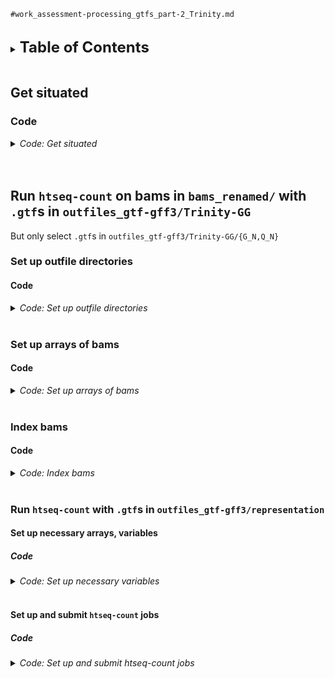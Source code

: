 
`#work_assessment-processing_gtfs_part-2_Trinity.md`
<br />
<br />

<details>
<summary><b><font size="+2">Table of Contents</font></b></summary>
<!-- MarkdownTOC -->

1. [Get situated](#get-situated)
	1. [Code](#code)
1. [Run `htseq-count` on bams in `bams_renamed/` with `.gtf`s in `outfiles_gtf-gff3/Trinity-GG`](#run-htseq-count-on-bams-in-bams_renamed-with-gtfs-in-outfiles_gtf-gff3trinity-gg)
	1. [Set up outfile directories](#set-up-outfile-directories)
		1. [Code](#code-1)
	1. [Set up arrays of bams](#set-up-arrays-of-bams)
		1. [Code](#code-2)
	1. [Index bams](#index-bams)
		1. [Code](#code-3)
	1. [Run `htseq-count` with `.gtf`s in `outfiles_gtf-gff3/representation`](#run-htseq-count-with-gtfs-in-outfiles_gtf-gff3representation)
		1. [Set up necessary arrays, variables](#set-up-necessary-arrays-variables)
			1. [Code](#code-4)
		1. [Set up and submit `htseq-count` jobs](#set-up-and-submit-htseq-count-jobs)
			1. [Code](#code-5)

<!-- /MarkdownTOC -->
</details>
<br />

<a id="get-situated"></a>
## Get situated
<a id="code"></a>
### Code
<details>
<summary><i>Code: Get situated</i></summary>

```bash
#!/bin/bash

# tmux new -s htseq
# tmux a -t htseq

transcriptome && 
    {
        cd "results/2023-0215/" \
            || echo "cd'ing failed; check on this..."
    }

source activate gff3_env
```
</details>
<br />
<br />

<a id="run-htseq-count-on-bams-in-bams_renamed-with-gtfs-in-outfiles_gtf-gff3trinity-gg"></a>
## Run `htseq-count` on bams in `bams_renamed/` with `.gtf`s in `outfiles_gtf-gff3/Trinity-GG`
But only select `.gtf`s in `outfiles_gtf-gff3/Trinity-GG/{G_N,Q_N}`

<a id="set-up-outfile-directories"></a>
### Set up outfile directories
<a id="code-1"></a>
#### Code
<details>
<summary><i>Code: Set up outfile directories</i></summary>

```bash
#!/bin/bash

for h in ./outfiles_htseq-count/Trinity-GG/G_N/filtered/locus; do
    if [[ ! -e "${h}" ]]; then
        mkdir -p ./outfiles_htseq-count/Trinity-GG/G_N/filtered/locus/err_out
    else
        echo "Directories present; skipping mkdir'ing of outfile directories"
    fi

    break
done

for h in ./outfiles_htseq-count/Trinity-GG/Q_N/filtered/locus; do
    if [[ ! -e "${h}" ]]; then
        mkdir -p ./outfiles_htseq-count/Trinity-GG/Q_N/filtered/locus/err_out
    else
        echo "Directories present; skipping mkdir'ing of outfile directories"
    fi

    break
done
```
</details>
<br />

<a id="set-up-arrays-of-bams"></a>
### Set up arrays of bams
<a id="code-2"></a>
#### Code
<details>
<summary><i>Code: Set up arrays of bams</i></summary>

```bash
#!/bin/bash

unset UT_prim_UMI
typeset -a UT_prim_UMI
while IFS=" " read -r -d $'\0'; do
    UT_prim_UMI+=( "${REPLY}" )
done < <(\
    find "bams_renamed/UT_prim_UMI" \
        -type l \
        -name "*.bam" \
        -print0 \
            | sort -z \
)
echo_test "${UT_prim_UMI[@]}"
echo "${#UT_prim_UMI[@]}"
echo "${UT_prim_UMI[*]}"
```
</details>
<br />

<a id="index-bams"></a>
### Index bams
<a id="code-3"></a>
#### Code
<details>
<summary><i>Code: Index bams</i></summary>

```bash
#!/bin/bash

for h in ./bams_renamed/UT_prim_UMI/*.bai; do
    if [[ ! -e "${h}" ]]; then
        ml SAMtools/1.16.1-GCC-11.2.0

        for i in "${UT_prim_UMI[@]}"; do
                echo "${i}"
                samtools index -@ "${SLURM_CPUS_ON_NODE}" "${i}"

            module purge SAMtools/1.16.1-GCC-11.2.0
        done
    else
        echo "Bam indices exist; skipping the running of samtools index"
    fi

    break
done
```
</details>
<br />

<a id="run-htseq-count-with-gtfs-in-outfiles_gtf-gff3representation"></a>
### Run `htseq-count` with `.gtf`s in `outfiles_gtf-gff3/representation`
<a id="set-up-necessary-arrays-variables"></a>
#### Set up necessary arrays, variables
<a id="code-4"></a>
##### Code
<details>
<summary><i>Code: Set up necessary variables</i></summary>

```bash
#!/bin/bash

f_gtf_G_N="${p_gtf}/G_N/filtered/locus/G1_mkc-4_gte-pctl-25.gtf"  # ls -1 "${f_gtf_G_N}"
f_gtf_Q_N="${p_gtf}/Q_N/filtered/locus/Q_mkc-4_gte-pctl-25.gtf"  # ls -1 "${f_gtf_Q_N}"
gtf=( "${f_gtf_G_N}" "${f_gtf_Q_N}" )
echo_test "${gtf[@]}"
echo "${#gtf[@]}"

job_name="run_htseq-count"  # echo "${job_name}"
threads=12  # echo "${threads}"

# echo_test "${UT_prim_UMI[@]}"
# echo "${#UT_prim_UMI[@]}"
```
</details>
<br />

<a id="set-up-and-submit-htseq-count-jobs"></a>
#### Set up and submit `htseq-count` jobs
<a id="code-5"></a>
##### Code
<details>
<summary><i>Code: Set up and submit htseq-count jobs</i></summary>

```bash
#!/bin/bash

#  Echo tests for calls to htseq-count ----------------------------------------
h=0
# for i in "strd-eq" "strd-rv"; do
for i in "strd-eq"; do
    for j in "${gtf[@]}"; do
        # i="strd-eq"  # echo "${i}"
        # j="${gtf[1]}"  # echo "${j}"

        #  -------------------------------------
        count_against="${j}"  # echo "${count_against}"
        outdir=$(
            echo "$(dirname "${count_against}")" \
                | sed 's/outfiles_gtf-gff3/outfiles_htseq-count/g'
        )  # echo "${outdir}"  # ., "${outdir}"
        outfile="${outdir}/$(basename "${count_against}" .gtf).hc-${i}.tsv"  # echo "${outfile}"
        err_out="${outdir}/err_out/$(basename "${outfile}" .tsv)"  # echo "${err_out}"  # ., "$(dirname "${err_out}")"


        #  -------------------------------------
        let h++
        iter="${h}"
        echo "        #  -------------------------------------"
        printf "        Iteration '%d'\n" "${iter}"

        echo """
        Running htseq-count
                    directory                                                   file
               out  $(dirname ${outfile})          $(basename ${outfile})
            stdout  $(dirname ${err_out})  $(basename ${err_out}).stdout.txt
            stderr  $(dirname ${err_out})  $(basename ${err_out}).stderr.txt
        """

        if [[ "${i}" == "strd-eq" ]]; then
            hc_strd="yes"  # echo "${hc_strd}"
        elif [[ "${i}" == "strd-op" ]]; then
            hc_strd="reverse"  # echo "${hc_strd}"
        fi


        #  -------------------------------------
        echo """
        sbatch \\
            --job-name=${job_name} \\
            --nodes=1 \\
            --cpus-per-task=${threads} \\
            --error=${err_out}.%A.stderr.txt \\
            --output=${err_out}.%A.stdout.txt \\
            htseq-count \\
                --order \"pos\" \\
                --stranded \"${hc_strd}\" \\
                --nonunique \"none\" \\
                --type \"locus\" \\
                --idattr \"id\" \\
                --nprocesses ${threads} \\
                --counts_output \"${out}\" \\
                --with-header \\
                ${UT_prim_UMI[*]} \\
                \"${count_against}\"
        """
    done
done


#  Actual calls to htseq-count ------------------------------------------------
h=0
# for i in "strd-eq" "strd-rv"; do
for i in "strd-eq"; do
    for j in "${gtf[@]}"; do
        # i="strd-eq"  # echo "${i}"
        # j="${gtf[1]}"  # echo "${j}"

        #  -------------------------------------
        count_against="${j}"  # echo "${count_against}"
        outdir=$(
            echo "$(dirname "${count_against}")" \
                | sed 's/outfiles_gtf-gff3/outfiles_htseq-count/g'
        )  # echo "${outdir}"  # ., "${outdir}"
        outfile="${outdir}/$(basename "${count_against}" .gtf).hc-${i}.tsv"  # echo "${outfile}"
        err_out="${outdir}/err_out/$(basename "${outfile}" .tsv)"  # echo "${err_out}"  # ., "$(dirname "${err_out}")"


        #  -------------------------------------
        let h++
        iter="${h}"
        echo "        #  -------------------------------------"
        printf "        Iteration '%d'\n" "${iter}"

        echo """
        Running htseq-count
                    directory                                                   file
               out  $(dirname ${outfile})          $(basename ${outfile})
            stdout  $(dirname ${err_out})  $(basename ${err_out}).stdout.txt
            stderr  $(dirname ${err_out})  $(basename ${err_out}).stderr.txt
        """

        if [[ "${i}" == "strd-eq" ]]; then
            hc_strd="yes"  # echo "${hc_strd}"
        elif [[ "${i}" == "strd-op" ]]; then
            hc_strd="reverse"  # echo "${hc_strd}"
        fi


        #  -------------------------------------
        echo """
        sbatch \\
            --job-name=${job_name} \\
            --nodes=1 \\
            --cpus-per-task=${threads} \\
            --error=${err_out}.%A.stderr.txt \\
            --output=${err_out}.%A.stdout.txt \\
            htseq-count \\
                --order \"pos\" \\
                --stranded \"${hc_strd}\" \\
                --nonunique \"none\" \\
                --type \"locus\" \\
                --idattr \"id\" \\
                --nprocesses ${threads} \\
                --counts_output \"${out}\" \\
                --with-header \\
                ${UT_prim_UMI[*]} \\
                \"${count_against}\"

        """

        sbatch \
            --job-name=${job_name} \
            --nodes=1 \
            --cpus-per-task=${threads} \
            --error=${err_out}.%A.stderr.txt \
            --output=${err_out}.%A.stdout.txt \
            htseq-count \
                --order "pos" \
                --stranded "${hc_strd}" \
                --nonunique "none" \
                --type "locus" \
                --idattr "id" \
                --nprocesses ${threads} \
                --counts_output "${out}" \
                --with-header \
                ${UT_prim_UMI[*]} \
                "${count_against}"
        
        sleep 0.5
    done
done




#         sbatch \
#             --job-name=${job_name} \
#             --nodes=1 \
#             --cpus-per-task=${threads} \
#             --error=${err_out}.%A.stderr.txt \
#             --output=${err_out}.%A.stdout.txt \
#             htseq-count \
#                 --order "pos" \
#                 --stranded "${hc_strd}" \
#                 --nonunique "none" \
#                 --type "feature" \
#                 --idattr "gene_id" \
#                 --nprocesses ${threads} \
#                 --counts_output "${out}" \
#                 --with-header \
#                 ${UT_prim_UMI[*]} \
#                 "${count_against}"

```
</details>
<br />
